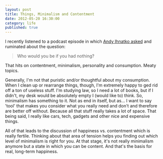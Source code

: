 ```yaml
---
layout: post
title: Things, Minimalism and Contentment
date: 2012-05-20 16:30:00
category: life
published: true
---
```

I recently listened to a podcast episode in which [Andy Ihnatko asked](http://5by5.tv/ia/24) and ruminated about the question:

> Who would you be if you had nothing?

That hits on contentment, minimalism, personality and consumption. Meaty topics.

Generally, I'm not that puristic and/or thoughtful about my consumption. When I clean up or rearrange things, though, I'm extremely happy to ged rid off a ton of useless stuff. I'm studying law, so I need a lot of books, but if I didn't, my desk would be absolutely empty I (would like to) think. So, minimalism has something to it. Not as end in itself, but as... I want to say 'tool' that makes you consider what you really need and don't and therefore are better off without. Because all that stuff really takes a lot of space. That being said, I really like cars, tech, gadgets and other nice and expensive things.

All of that leads to the discussion of happiness vs. contentment which is really fertile. Thinking about that area of tension helps you finding out which level of minimalism is right for you. At that stage, it's not really minimalism anymore but a state in which you can be content. And that's the basis for real, long-term happiness.
